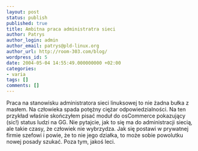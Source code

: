 ```yaml
---
layout: post
status: publish
published: true
title: Ambitna praca administratra sieci
author: Patrys
author_login: admin
author_email: patrys@pld-linux.org
author_url: http://room-303.com/blog/
wordpress_id: 5
date: 2004-05-04 14:55:49.000000000 +02:00
categories:
- varia
tags: []
comments: []
---
```

Praca na stanowisku administratora sieci linuksowej to nie żadna bułka z masłem. Na człowieka spada potężny ciężar odpowiedzialności. Na ten przykład właśnie skończyłem pisać moduł do osCommerce pokazujący (sic!) status ludzi na GG. Nie pytajcie, jak to się ma do administracji siecią, ale takie czasy, że człowiek nie wybrzydza. Jak się postawi w prywatnej firmie szefowi i powie, że to nie jego działka, to może sobie powolutku nowej posady szukać. Poza tym, jakoś leci.
